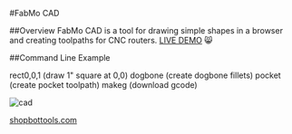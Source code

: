 #FabMo CAD

##Overview
FabMo CAD is a tool for drawing simple shapes in a browser and creating toolpaths for CNC routers.
[LIVE DEMO](http://gofabmo.org/fabmo-cad-app) 
:smile_cat:

##Command Line Example

rect0,0,1 (draw 1" square at 0,0)
dogbone (create dogbone fillets)
pocket (create pocket toolpath)
makeg (download gcode)

![cad](https://raw.github.com/FabMo/fabmo-cad-app/master/img/cad1.png)


[shopbottools.com](http://shopbottools.com)


